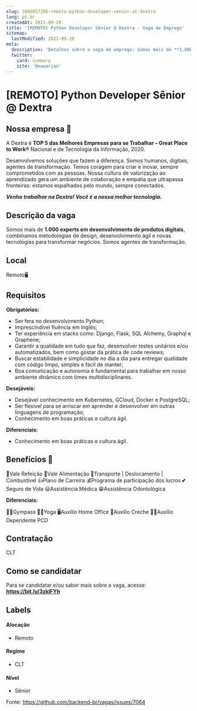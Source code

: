 ```yaml
---
slug: 1000957306-remoto-python-developer-senior-at-dextra
lang: pt-br
createdAt: 2021-09-20
title: '[REMOTO] Python Developer Sênior @ Dextra - Vaga de Emprego'
sitemap:
  lastModified: 2021-09-20
meta:
  description: 'Detalhes sobre a vaga de emprego: Somos mais de **1.000 experts em desenvolvimento de produtos digitais**, combinamos metodologias de design, desenvolvimento ágil e novas tecnologias para transformar negócios. Somos agentes de transformação.'
  twitter:
    card: summary
    site: '@nawarian'
---
```


# [REMOTO] Python Developer Sênior @ Dextra


## Nossa empresa 🖤

A Dextra é **TOP 5 das Melhores Empresas para se Trabalhar – Great Place to Work®️** Nacional e de Tecnologia da Informação, 2020. 

Desenvolvemos soluções que fazem a diferença. Somos humanos, digitais, agentes de transformação. Temos coragem para criar e inovar, sempre comprometidos com as pessoas. Nossa cultura de valorização ao aprendizado gera um ambiente de colaboração e empatia que ultrapassa fronteiras: estamos espalhados pelo mundo, sempre conectados.

_**Venha trabalhar na Dextra! Você é a nossa melhor tecnologia.**_

## Descrição da vaga

Somos mais de **1.000 experts em desenvolvimento de produtos digitais**, combinamos metodologias de design, desenvolvimento ágil e novas tecnologias para transformar negócios. Somos agentes de transformação.

## Local

Remoto🖥

## Requisitos

**Obrigatórios:**

- Ser fera no desenvolvimento Python;
- Imprescindível fluência em Inglês;
- Ter experiência em stacks como: Django, Flask, SQL Alchemy, Graphql e Graphene;
- Garantir a qualidade em tudo que faz, desenvolver testes unitários e/ou automatizados, bem como gostar da prática de code reviews;
- Buscar estabilidade e simplicidade no dia a dia para entregar qualidade com código limpo, simples e fácil de manter;
- Boa comunicação e autonomia é fundamental para trabalhar em nosso ambiente dinâmico com times multidisciplinares.

**Desejáveis:**

- Desejável conhecimento em Kubernetes, GCloud, Docker e PostgreSQL;
- Ser flexível para se arriscar em aprender e desenvolver em outras linguagens de programação;
- Conhecimento em boas práticas e cultura ágil.

**Diferenciais:**

- Conhecimento em boas práticas e cultura ágil.

## Benefícios 🧡

🥙Vale Refeição
🥗Vale Alimentação
🚗Transporte | Deslocamento | Combustível
👍Plano de Carreira
💰Programa de participação dos lucros
💕Seguro de Vida
😃Assistência Médica
😁Assistência Odontológica

**Diferenciais:**

🏃‍♀️Gympass
🤸‍♀️Yoga
🖥Auxílio Home Office
👶Auxílio Creche
👩‍🦽Auxílio Dependente PCD

## Contratação

CLT

## Como se candidatar

Para se candidatar e/ou saber mais sobre a vaga, acesse: **https://bit.ly/3zklFYh**

## Labels


#### Alocação

- Remoto

#### Regime

- CLT


#### Nível

- Sênior





Fonte: https://github.com/backend-br/vagas/issues/7064